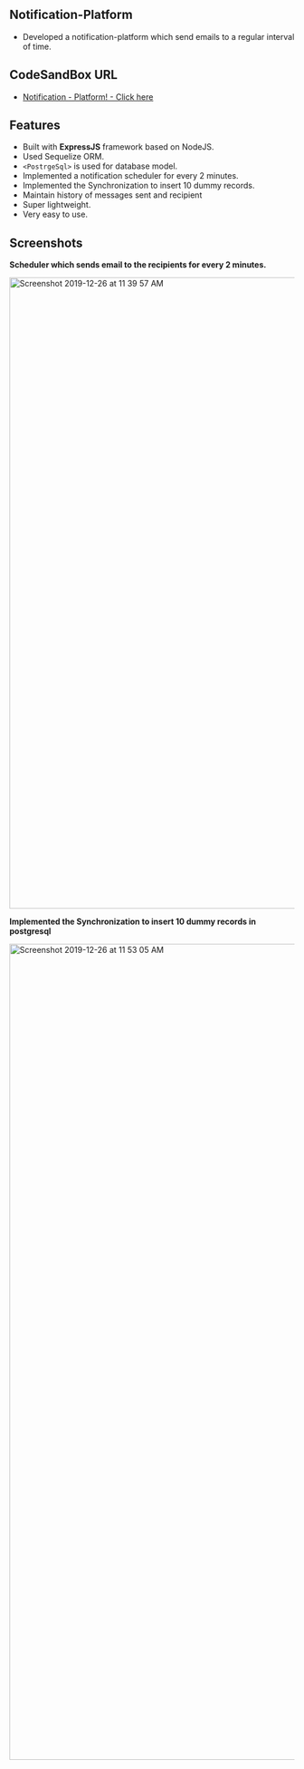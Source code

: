 ## Notification-Platform

- Developed a notification-platform which send emails to a regular interval of time.

## CodeSandBox URL

- [Notification - Platform! - Click here](https://codesandbox.io/s/notification-platform-gnl2h)

## Features

- Built with **ExpressJS** framework based on NodeJS.
- Used Sequelize ORM.
- `<PostrgeSql>` is used for database model.
- Implemented a notification scheduler for every 2 minutes.
- Implemented the Synchronization to insert 10 dummy records.
- Maintain history of messages sent and recipient
- Super lightweight.
- Very easy to use.

## Screenshots

**Scheduler which sends email to the recipients for every 2 minutes.**

<img width="1114" alt="Screenshot 2019-12-26 at 11 39 57 AM" src="https://user-images.githubusercontent.com/51015931/71480694-82fe7480-2820-11ea-9eed-0befa77493cd.png">

**Implemented the Synchronization to insert 10 dummy records in postgresql**

<img width="1440" alt="Screenshot 2019-12-26 at 11 53 05 AM" src="https://user-images.githubusercontent.com/51015931/71462104-473fbc80-27d8-11ea-95d7-d1ce3b4a034b.png">
